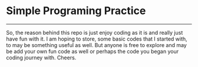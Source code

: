 <h1> Simple Programing Practice</h1>
<hr>

So, the reason behind this repo is just enjoy coding as it is and really just have fun with it. I am hoping to store, some basic codes that I started with, to may be something useful as well. But anyone is free to explore and may be add your own fun code as well or perhaps the code you began your coding journey with. Cheers.
